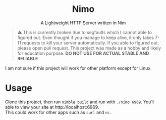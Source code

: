 <h1 align="center">Nimo</h1>

<p align="center">A Lightweight HTTP Server written in Nim<p>

> :warning: This is currently broken due to segfaults which I cannot able to figured out. Even thought if you manage to keep alive, it only takes 7-11 requests to kill your server automatically. If you able to figured out, please open pull request. This project was made as a hobby and likely for education purpose. **DO NOT USE FOR ACTUAL STABLE AND RELIABLE**

I am not sure if this project will work for other platform except for Linux.

# Usage
Clone this project, then run `nimble build` and run with `./nimo 6969`. You'll able to view your site at http://localhost:6969.<br>This could work for other apps such as `curl` and `nc`.
